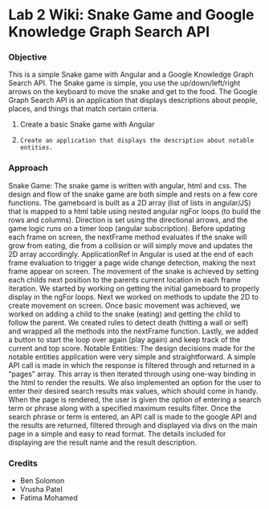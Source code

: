  # Lab 2 Wiki: Snake Game and Google Knowledge Graph Search API
 
  ### Objective
  This is a simple Snake game with Angular and a Google Knowledge Graph Search API. The Snake game is simple, you use the up/down/left/right arrows on the keyboard to move the snake and get to the food. The Google Graph Search API is an application that displays descriptions about people, places, and things that match certain criteria.
  
  1.	Create a basic Snake game with Angular
  2.	 Create an application that displays the description about notable entities.

 


  ### Approach
  Snake Game:
The snake game is written with angular, html and css. The design and flow of the snake game are both simple and rests on a few core functions. The gameboard is built as a 2D array (list of lists in angular/JS) that is mapped to a html table using nested angular ngFor loops (to build the rows and columns). Direction is set using the directional arrows, and the game logic runs on a timer loop (angular subscription). Before updating each frame on screen, the nextFrame method evaluates if the snake will grow from eating, die from a collision or will simply move and updates the 2D array accordingly. ApplicationRef in Angular is used at the end of each frame evaluation to trigger a page wide change detection, making the next frame appear on screen. The movement of the snake is achieved by setting each childs next position to the parents current location in each frame iteration.
We started by working on getting the initial gameboard to properly display in the ngFor loops. Next we worked on methods to update the 2D to create movement on screen. Once basic movement was achieved, we worked on adding a child to the snake (eating) and getting the child to follow the parent. We created rules to detect death (hitting a wall or self) and wrapped all the methods into the nextFrame function. Lastly, we added a button to start the loop over again (play again) and keep track of the current and top score.
Notable Entities: 
The design decisions made for the notable entities application were very simple and straightforward. A simple API call is made in which the response is filtered through and returned in a “pages” array. This array is then iterated through using one-way binding in the html to render the results. We also implemented an option for the user to enter their desired search results max values, which should come in handy. 
When the page is rendered, the user is given the option of entering a search term or phrase along with a specified maximum results filter. Once the search phrase or term is entered, an API call is made to the google API and the results are returned, filtered through and displayed via divs on the main page in a simple and easy to read format. The details included for displaying are the result name and the result description.

  ### Credits
  - Ben Solomon
  - Vrusha Patel
  - Fatima Mohamed

